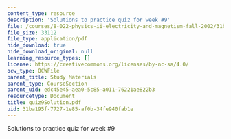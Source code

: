 ```yaml
---
content_type: resource
description: 'Solutions to practice quiz for week #9'
file: /courses/8-022-physics-ii-electricity-and-magnetism-fall-2002/31ba195f77271e85af0b34fe940fab1e_quiz9Solution.pdf
file_size: 33112
file_type: application/pdf
hide_download: true
hide_download_original: null
learning_resource_types: []
license: https://creativecommons.org/licenses/by-nc-sa/4.0/
ocw_type: OCWFile
parent_title: Study Materials
parent_type: CourseSection
parent_uid: edc45e45-aea0-5c85-a011-76221ae822b3
resourcetype: Document
title: quiz9Solution.pdf
uid: 31ba195f-7727-1e85-af0b-34fe940fab1e
---
```

Solutions to practice quiz for week #9